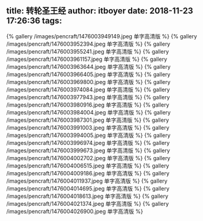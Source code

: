 title: 转轮圣王经
author: itboyer
date: 2018-11-23 17:26:36
tags:
---

{% gallery /images/pencraft/1476003949149.jpeg 单字高清版 %}
{% gallery /images/pencraft/1476003952394.jpeg 单字高清版 %}
{% gallery /images/pencraft/1476003955241.jpeg 单字高清版 %}
{% gallery /images/pencraft/1476003961157.jpeg 单字高清版 %}
{% gallery /images/pencraft/1476003963644.jpeg 单字高清版 %}
{% gallery /images/pencraft/1476003966405.jpeg 单字高清版 %}
{% gallery /images/pencraft/1476003969800.jpeg 单字高清版 %}
{% gallery /images/pencraft/1476003974084.jpeg 单字高清版 %}
{% gallery /images/pencraft/1476003977943.jpeg 单字高清版 %}
{% gallery /images/pencraft/1476003980916.jpeg 单字高清版 %}
{% gallery /images/pencraft/1476003984004.jpeg 单字高清版 %}
{% gallery /images/pencraft/1476003987301.jpeg 单字高清版 %}
{% gallery /images/pencraft/1476003991003.jpeg 单字高清版 %}
{% gallery /images/pencraft/1476003994005.jpeg 单字高清版 %}
{% gallery /images/pencraft/1476003996974.jpeg 单字高清版 %}
{% gallery /images/pencraft/1476003999673.jpeg 单字高清版 %}
{% gallery /images/pencraft/1476004002702.jpeg 单字高清版 %}
{% gallery /images/pencraft/1476004006515.jpeg 单字高清版 %}
{% gallery /images/pencraft/1476004009186.jpeg 单字高清版 %}
{% gallery /images/pencraft/1476004011937.jpeg 单字高清版 %}
{% gallery /images/pencraft/1476004014695.jpeg 单字高清版 %}
{% gallery /images/pencraft/1476004018613.jpeg 单字高清版 %}
{% gallery /images/pencraft/1476004021374.jpeg 单字高清版 %}
{% gallery /images/pencraft/1476004026900.jpeg 单字高清版 %}